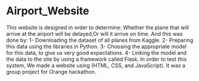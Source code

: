 # Airport_Website
This website is designed in order to determine:
Whether the plane that will arrive at the airport will be delayed,Or will it arrive on time.
And this was done by:
1- Downloading the dataset of all planes from Kaggle.
2- Preparing this data using the libraries in Python.
3- Choosing the appropriate model for this data, to give us very good
expectations.
4- Linking the model and the data to the site by using a framework
called Flask.
In order to test this system, We made a website using (HTML, CSS, and JavaScript).
It was a group project for Orange hackathon.
